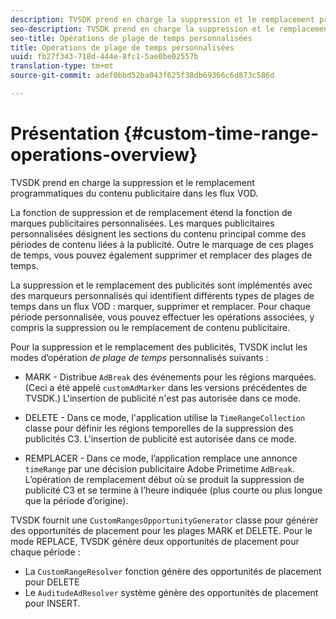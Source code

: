 ```yaml
---
description: TVSDK prend en charge la suppression et le remplacement programmatiques du contenu publicitaire dans les flux VOD.
seo-description: TVSDK prend en charge la suppression et le remplacement programmatiques du contenu publicitaire dans les flux VOD.
seo-title: Opérations de plage de temps personnalisées
title: Opérations de plage de temps personnalisées
uuid: fb27f343-718d-444e-8fc1-5ae0be02557b
translation-type: tm+mt
source-git-commit: adef0bbd52ba043f625f38db69366c6d873c586d

---
```



# Présentation {#custom-time-range-operations-overview}

TVSDK prend en charge la suppression et le remplacement programmatiques du contenu publicitaire dans les flux VOD.

La fonction de suppression et de remplacement étend la fonction de marques publicitaires personnalisées. Les marques publicitaires personnalisées désignent les sections du contenu principal comme des périodes de contenu liées à la publicité. Outre le marquage de ces plages de temps, vous pouvez également supprimer et remplacer des plages de temps.

<!--<a id="section_D3FE668CAF764DCC912373D5410C932C"></a>-->

La suppression et le remplacement des publicités sont implémentés avec des marqueurs personnalisés qui identifient différents types de plages de temps dans un flux VOD : marquer, supprimer et remplacer. Pour chaque période personnalisée, vous pouvez effectuer les opérations associées, y compris la suppression ou le remplacement de contenu publicitaire.

Pour la suppression et le remplacement des publicités, TVSDK inclut les modes d’opération *de plage de temps* personnalisés suivants :

* MARK - Distribue `AdBreak` des événements pour les régions marquées. (Ceci a été appelé `customAdMarker` dans les versions précédentes de TVSDK.) L&#39;insertion de publicité n&#39;est pas autorisée dans ce mode.

* DELETE - Dans ce mode, l&#39;application utilise la `TimeRangeCollection` classe pour définir les régions temporelles de la suppression des publicités C3. L&#39;insertion de publicité est autorisée dans ce mode.
* REMPLACER - Dans ce mode, l’application remplace une annonce `timeRange` par une décision publicitaire Adobe Primetime `AdBreak`. L’opération de remplacement début où se produit la suppression de publicité C3 et se termine à l’heure indiquée (plus courte ou plus longue que la période d’origine).

TVSDK fournit une `CustomRangesOpportunityGenerator` classe pour générer des opportunités de placement pour les plages MARK et DELETE. Pour le mode REPLACE, TVSDK génère deux opportunités de placement pour chaque période :

* La `CustomRangeResolver` fonction génère des opportunités de placement pour DELETE
* Le `AuditudeAdResolver` système génère des opportunités de placement pour INSERT.